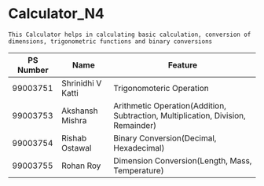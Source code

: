 # Calculator_N4
    This Calculator helps in calculating basic calculation, conversion of dimensions, trigonometric functions and binary conversions
    
| PS Number | Name              | Feature                                                                          |
|-----------|-------------------|----------------------------------------------------------------------------------|
| 99003751  | Shrinidhi V Katti | Trigonomoteric Operation                                                         |
| 99003753  | Akshansh Mishra   | Arithmetic Operation(Addition, Subtraction, Multiplication, Division, Remainder) |
| 99003754  | Rishab Ostawal    | Binary Conversion(Decimal, Hexadecimal)                                          |
| 99003755  | Rohan Roy         | Dimension Conversion(Length, Mass, Temperature)                                  |
